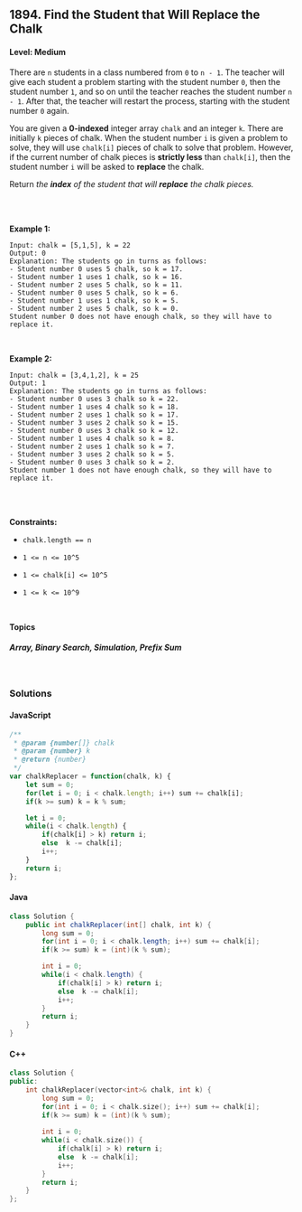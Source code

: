 ## 1894. Find the Student that Will Replace the Chalk
#### Level: Medium


There are `n` students in a class numbered from `0` to `n - 1`. The teacher will give each student a problem starting with the student number `0`, then the student number `1`, and so on until the teacher reaches the student number `n - 1`. After that, the teacher will restart the process, starting with the student number `0` again.

You are given a **0-indexed** integer array `chalk` and an integer `k`. There are initially `k` pieces of chalk. When the student number `i` is given a problem to solve, they will use `chalk[i]` pieces of chalk to solve that problem. However, if the current number of chalk pieces is **strictly less** than `chalk[i]`, then the student number `i` will be asked to **replace** the chalk.

Return *the **index** of the student that will **replace** the chalk pieces.*

<br><br>


**Example 1:** 

<!-- <img src="https://assets.leetcode.com/uploads/2020/01/09/sample_1_1684.png" width="560px"/>  <br>   -->

```
Input: chalk = [5,1,5], k = 22
Output: 0
Explanation: The students go in turns as follows:
- Student number 0 uses 5 chalk, so k = 17.
- Student number 1 uses 1 chalk, so k = 16.
- Student number 2 uses 5 chalk, so k = 11.
- Student number 0 uses 5 chalk, so k = 6.
- Student number 1 uses 1 chalk, so k = 5.
- Student number 2 uses 5 chalk, so k = 0.
Student number 0 does not have enough chalk, so they will have to replace it.
```

<br> 


**Example 2:**

<!-- <img src="https://assets.leetcode.com/uploads/2020/01/09/sample_2_1684.png" width="420px"/>  <br>   -->

```
Input: chalk = [3,4,1,2], k = 25
Output: 1
Explanation: The students go in turns as follows:
- Student number 0 uses 3 chalk so k = 22.
- Student number 1 uses 4 chalk so k = 18.
- Student number 2 uses 1 chalk so k = 17.
- Student number 3 uses 2 chalk so k = 15.
- Student number 0 uses 3 chalk so k = 12.
- Student number 1 uses 4 chalk so k = 8.
- Student number 2 uses 1 chalk so k = 7.
- Student number 3 uses 2 chalk so k = 5.
- Student number 0 uses 3 chalk so k = 2.
Student number 1 does not have enough chalk, so they will have to replace it.
```

<br>


<!-- **Example 3:** 

<!-- <img src="https://assets.leetcode.com/uploads/2020/01/15/sample_3_1684.png" width="540px"/>  <br>

```
Input, Output, Explanation
```

<br>     -->


<br>

**Constraints:**

- `chalk.length == n`

- `1 <= n <= 10^5`

- `1 <= chalk[i] <= 10^5`

- `1 <= k <= 10^9`  


<br>

**Topics** 

##### Array, Binary Search, Simulation, Prefix Sum


<br>

### Solutions

#### JavaScript
```javascript
/**
 * @param {number[]} chalk
 * @param {number} k
 * @return {number}
 */
var chalkReplacer = function(chalk, k) {
    let sum = 0; 
    for(let i = 0; i < chalk.length; i++) sum += chalk[i];
    if(k >= sum) k = k % sum;

    let i = 0;
    while(i < chalk.length) {
        if(chalk[i] > k) return i;
        else  k -= chalk[i];
        i++; 
    }
    return i;
};
```

#### Java
```java
class Solution {
    public int chalkReplacer(int[] chalk, int k) {
        long sum = 0; 
        for(int i = 0; i < chalk.length; i++) sum += chalk[i];
        if(k >= sum) k = (int)(k % sum);

        int i = 0;
        while(i < chalk.length) {
            if(chalk[i] > k) return i;
            else  k -= chalk[i];
            i++; 
        }
        return i;
    }
}
```

#### C++
```c++
class Solution {
public:
    int chalkReplacer(vector<int>& chalk, int k) {
        long sum = 0; 
        for(int i = 0; i < chalk.size(); i++) sum += chalk[i];
        if(k >= sum) k = (int)(k % sum);
        
        int i = 0;
        while(i < chalk.size()) {
            if(chalk[i] > k) return i;
            else  k -= chalk[i];
            i++;
        }
        return i;
    }
};
```